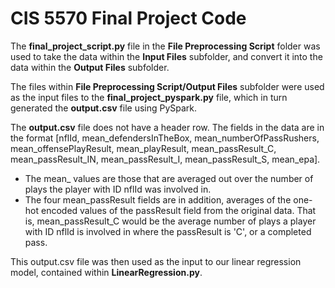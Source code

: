 # CIS 5570 Final Project Code

The **final_project_script.py** file in the **File Preprocessing Script** folder was used to take the data within the **Input Files** subfolder, and convert it into the data within the **Output Files** subfolder.

The files within **File Preprocessing Script/Output Files** subfolder were used as the input files to the **final_project_pyspark.py** file, which in turn generated the **output.csv** file using PySpark.

The **output.csv** file does not have a header row. The fields in the data are in the format [nflId, mean_defendersInTheBox, mean_numberOfPassRushers, mean_offensePlayResult, mean_playResult, mean_passResult_C, mean_passResult_IN, mean_passResult_I, mean_passResult_S, mean_epa].
* The mean_<field> values are those that are averaged out over the number of plays the player with ID nflId was involved in.
* The four mean_passResult fields are in addition, averages of the one-hot encoded values of the passResult field from the original data. That is, mean_passResult_C would be the average number of plays a player with ID nflId is involved in where the passResult is 'C', or a completed pass.

This output.csv file was then used as the input to our linear regression model, contained within **LinearRegression.py**.
